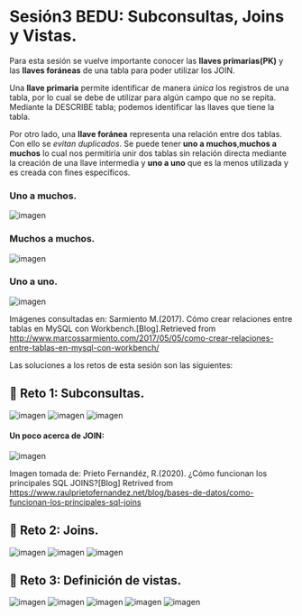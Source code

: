 # Sesión3 BEDU: Subconsultas, Joins y Vistas.
Para esta sesión se vuelve importante conocer las **llaves primarias(PK)** y las **llaves foráneas** de una tabla para poder utilizar los JOIN.

Una **llave primaria** permite identificar de manera *única* los registros de una tabla, por lo cual se debe de utilizar para algún campo que no se repita. 
Mediante la DESCRIBE tabla; podemos identificar las llaves que tiene la tabla.

Por otro lado, una **llave foránea** representa una relación entre dos tablas. Con ello se *evitan duplicados*. Se puede tener **uno a muchos**,**muchos a muchos** lo cual nos permitiría unir dos tablas sin relación directa mediante la creación de una llave intermedia y **uno a uno** que es la menos utilizada y es creada con fines específicos. 
### Uno a muchos.
![imagen](imagenes/unoamuchos.png)
### Muchos a muchos.
![imagen](imagenes/muchosAmuchos.png)
### Uno a uno.
![imagen](imagenes/unoAuno.png)


Imágenes consultadas en: Sarmiento M.(2017). Cómo crear relaciones entre tablas en MySQL con Workbench.[Blog].Retrieved from http://www.marcossarmiento.com/2017/05/05/como-crear-relaciones-entre-tablas-en-mysql-con-workbench/

Las soluciones a los retos de esta sesión son las siguientes:
## :pushpin: Reto 1: Subconsultas.
![imagen](imagenes/Reto1.png)
![imagen](imagenes/Reto1.1.png)
![imagen](imagenes/Reto1.2.png)

#### Un poco acerca de JOIN:
![imagen](imagenes/JOINs.png)

Imagen tomada de: Prieto Fernandéz, R.(2020). ¿Cómo funcionan los principales SQL JOINS?[Blog] Retrived from https://www.raulprietofernandez.net/blog/bases-de-datos/como-funcionan-los-principales-sql-joins
## :pushpin: Reto 2: Joins.
![imagen](imagenes/Reto2.png)
![imagen](imagenes/Reto2.1.png)
![imagen](imagenes/Reto2.2.png)
## :pushpin: Reto 3: Definición de vistas.
![imagen](imagenes/Reto3.png)
![imagen](imagenes/Reto3.1.png)
![imagen](imagenes/Reto3.2.png)
![imagen](imagenes/Reto3.3.png)
![imagen](imagenes/Reto3.4.png)
